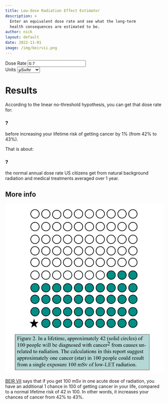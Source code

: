 ```yaml
---
title: Low-dose Radiation Effect Estimator
description: >
  Enter an equivalent dose rate and see what the long-term
  health consequences are estimated to be.
author: nick
layout: default
date: 2022-11-01
image: /img/beirvii.png
---
```


<div class="row">
<div class="col-12" markdown="1">

<div class="row">
<div class="col-lg-2 col-md-3 col-sm-4 col-6">
<label for="rate">Dose Rate</label>
<input type="text" value="0.7" class="form-control" id="rate">
</div>
<div class="col-lg-2 col-md-3 col-sm-4 col-6">
<label for="rate-units">Units</label>
<select class="form-select" aria-label="Dose rate unit" id="rate-units">
  <option value="usv_hr">μSv/hr</option>
  <option value="mrem_hr">mrem/hr</option>
  <option value="mrem_hr">mR/hr</option>
  <option value="msv_hr">mSv/hr</option>
</select>
</div>
</div>

# Results

<div class="row">
<div class="col-6">
<p class="mb-0 pb-0">According to the linear no-threshold hypothesis, you can get that dose rate for:</p>
<h3 class="text-center my-0 py-0" id="result">?</h3> 
before increasing your lifetime risk of getting cancer by 1% (from 42% to 43%).
</div>
<div class="col-6">
<p class="mb-0 pb-0">That is about:</p>
<h3 class="text-center my-0 py-0" id="multiplier">?</h3> 
the normal annual dose rate US citizens get from natural background radiation and medical treatments 
averaged over 1 year.
</div>
</div>



## More info

<img class="img-fluid w-50 float-end" alt="Indication of how many cancers 100 mSv causes compared to normal" src="img/beirvii.png"/>

[BEIR VII](https://nap.nationalacademies.org/resource/11340/beir_vii_final.pdf)
says that if you get 100 mSv in one acute dose of radiation, you have an
additional 1 chance in 100 of getting cancer in your life, compared to a normal
lifetime risk of 42 in 100. In other words, it increases your chances of cancer
from 42% to 43%.



<script>

let rate=document.getElementById("rate");
let units=document.getElementById('rate-units')
let result=document.getElementById('result')
let mult=document.getElementById('multiplier')

rate.addEventListener("input",(e)=>{
  compute();
})
units.addEventListener("change",(e)=>{
  compute();
})


function compute() {
    let inp = Number(rate.value);
    let rate_msv_hr;
    switch (units.value) {
      case 'usv_hr':
        rate_msv_hr = inp/1000.0;
        break;
      case 'mrem_hr':
        rate_msv_hr = inp/100.0;
        break
      case 'msv_hr':
        rate_msv_hr = inp;
    }
    let hours_to_risk = 100.0/rate_msv_hr;
    let risk 
    if (hours_to_risk*60.0 < 1.0) {
        risk = `${(hours_to_risk*3600.0).toFixed(2)} seconds`
    }
    else if (hours_to_risk*60.0>=1 && hours_to_risk < 1.0) {
        risk = `${(hours_to_risk*60.0).toFixed(1)} minutes`
    } else if (1 <= hours_to_risk && hours_to_risk < 24) {
        risk = `${(hours_to_risk).toFixed(1)} hours`
    } else if (24 <= hours_to_risk && hours_to_risk < 24*365) {
        risk = `${(hours_to_risk/24.0).toFixed(1)} days`
    } else if (24*365 <= hours_to_risk) {
        risk = `${(hours_to_risk/24.0/365.25).toFixed(1)} years`
    }
    result.innerHTML = risk;

    mult.innerHTML = `${(rate_msv_hr/ 0.0006844).toFixed(1)}x`

}

compute();


</script>

</div>
</div>
